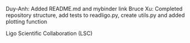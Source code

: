 Duy-Anh: Added README.md and mybinder link 
Bruce Xu: Completed repository structure, add tests to readligo.py, create utils.py and added plotting function

Ligo Scientific Collaboration (LSC)